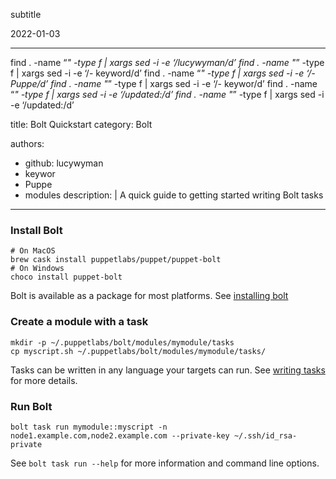 subtitle

2022-01-03

------------------------------------------------------------------------

find . -name “*" -type f | xargs sed -i -e ‘/lucywyman/d’ find . -name "*” -type f | xargs sed -i -e ‘/- keyword/d’ find . -name “*" -type f | xargs sed -i -e ‘/- Puppe/d’ find . -name "*” -type f | xargs sed -i -e ‘/- keywor/d’ find . -name “*" -type f | xargs sed -i -e ‘/updated:/d’ find . -name "*” -type f | xargs sed -i -e ‘/updated:/d’

title: Bolt Quickstart category: Bolt

authors:

-   github: lucywyman
-   keywor
-   Puppe
-   modules description: | A quick guide to getting started writing Bolt tasks

------------------------------------------------------------------------

### Install Bolt

    # On MacOS
    brew cask install puppetlabs/puppet/puppet-bolt
    # On Windows
    choco install puppet-bolt

Bolt is available as a package for most platforms. See [installing bolt](https://puppet.com/docs/bolt/latest/bolt_installing.html)

### Create a module with a task

    mkdir -p ~/.puppetlabs/bolt/modules/mymodule/tasks
    cp myscript.sh ~/.puppetlabs/bolt/modules/mymodule/tasks/

Tasks can be written in any language your targets can run. See [writing tasks](https://puppet.com/docs/bolt/latest/writing_tasks.html) for more details.

### Run Bolt

    bolt task run mymodule::myscript -n node1.example.com,node2.example.com --private-key ~/.ssh/id_rsa-private

See `bolt task run --help` for more information and command line options.
